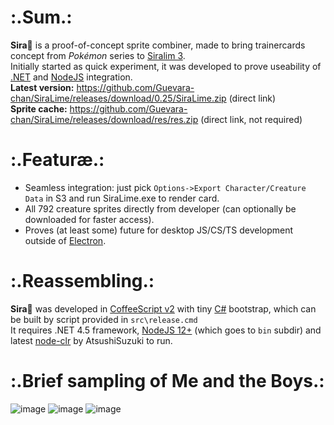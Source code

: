 # :.Sum.:
__Sira🍋__ is a proof-of-concept sprite combiner, made to bring trainercards concept from _Pokémon_ series to [Siralim 3](https://store.steampowered.com/app/841770/Siralim_3/).  
Initially started as quick experiment, it was developed to prove useability of [.NET](https://github.com/dotnet) and [NodeJS](https://nodejs.org/en/) integration.  
__Latest version:__ https://github.com/Guevara-chan/SiraLime/releases/download/0.25/SiraLime.zip (direct link)  
__Sprite cache:__ https://github.com/Guevara-chan/SiraLime/releases/download/res/res.zip (direct link, not required)

# :.Featuræ.:
* Seamless integration: just pick `Options->Export Character/Creature Data` in S3 and run SiraLime.exe to render card.
* All 792 creature sprites directly from developer (can optionally be downloaded for faster access).
* Proves (at least some) future for desktop JS/CS/TS development outside of [Electron](https://electronjs.org/).


# :.Reassembling.:
__Sira🍋__ was developed in [CoffeeScript v2](https://coffeescript.org/) with tiny [C#](https://github.com/dotnet/csharplang) bootstrap, which can be built by script provided in `src\release.cmd`  
It requires .NET 4.5 framework, [NodeJS 12+](https://nodejs.org/en/download/current/) (which goes to `bin` subdir) and latest [node-clr](https://github.com/AtsushiSuzuki/node-clr) by AtsushiSuzuki to run.

# :.Brief sampling of Me and the Boys.:
![image](https://user-images.githubusercontent.com/8768470/60751742-d3102300-9fc3-11e9-8f74-0846eed39895.png)
![image](https://user-images.githubusercontent.com/8768470/60759383-4bf79500-a02d-11e9-8f1a-7bd7a1df1757.png)
![image](https://user-images.githubusercontent.com/8768470/60759477-b1985100-a02e-11e9-8eed-59c6bafc3bd4.png)

